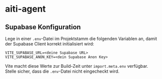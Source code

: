 # aiti-agent

## Supabase Konfiguration

Lege in einer `.env`-Datei im Projektstamm die folgenden Variablen an, damit der Supabase Client korrekt initialisiert wird:

```
VITE_SUPABASE_URL=<deine Supabase URL>
VITE_SUPABASE_ANON_KEY=<dein Supabase Anon Key>
```

Vite macht diese Werte zur Build-Zeit unter `import.meta.env` verfügbar. Stelle sicher, dass die `.env`-Datei nicht eingecheckt wird.
